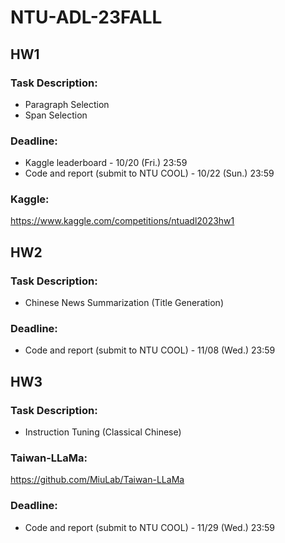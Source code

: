 # NTU-ADL-23FALL
## HW1
### Task Description:
* Paragraph Selection
* Span Selection

### Deadline:
* Kaggle leaderboard - 10/20 (Fri.) 23:59
* Code and report (submit to NTU COOL) - 10/22 (Sun.) 23:59

### Kaggle:
https://www.kaggle.com/competitions/ntuadl2023hw1

## HW2
### Task Description:
* Chinese News Summarization (Title Generation)

### Deadline:
* Code and report (submit to NTU COOL) - 11/08 (Wed.) 23:59

## HW3
### Task Description:
* Instruction Tuning (Classical Chinese)

### Taiwan-LLaMa:
https://github.com/MiuLab/Taiwan-LLaMa

### Deadline:
* Code and report (submit to NTU COOL) - 11/29 (Wed.) 23:59

